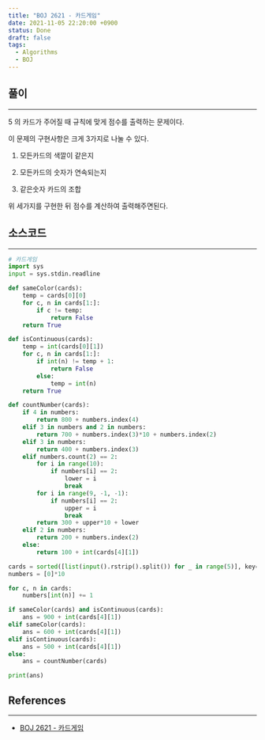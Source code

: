 ```yaml
---
title: "BOJ 2621 - 카드게임"
date: 2021-11-05 22:20:00 +0900
status: Done
draft: false
tags:
  - Algorithms
  - BOJ
---
```

## 풀이
---
5 의 카드가 주어질 때 규칙에 맞게 점수를 출력하는 문제이다.

이 문제의 구현사항은 크게 3가지로 나눌 수 있다.

1. 모든카드의 색깔이 같은지

2. 모든카드의 숫자가 연속되는지

3. 같은숫자 카드의 조합

위 세가지를 구현한 뒤 점수를 계산하여 출력해주면된다.

## 소스코드
---
```python
# 카드게임
import sys
input = sys.stdin.readline

def sameColor(cards):
    temp = cards[0][0]
    for c, n in cards[1:]:
        if c != temp:
            return False
    return True

def isContinuous(cards):
    temp = int(cards[0][1])
    for c, n in cards[1:]:
        if int(n) != temp + 1:
            return False
        else:
            temp = int(n)
    return True

def countNumber(cards):
    if 4 in numbers:
        return 800 + numbers.index(4)
    elif 3 in numbers and 2 in numbers:
        return 700 + numbers.index(3)*10 + numbers.index(2)
    elif 3 in numbers:
        return 400 + numbers.index(3)
    elif numbers.count(2) == 2:
        for i in range(10):
            if numbers[i] == 2:
                lower = i
                break
        for i in range(9, -1, -1):
            if numbers[i] == 2:
                upper = i
                break
        return 300 + upper*10 + lower
    elif 2 in numbers:
        return 200 + numbers.index(2)
    else:
        return 100 + int(cards[4][1])

cards = sorted([list(input().rstrip().split()) for _ in range(5)], key=lambda x : x[1])
numbers = [0]*10

for c, n in cards:
    numbers[int(n)] += 1

if sameColor(cards) and isContinuous(cards):
    ans = 900 + int(cards[4][1])
elif sameColor(cards):
    ans = 600 + int(cards[4][1])
elif isContinuous(cards):
    ans = 500 + int(cards[4][1])
else:
    ans = countNumber(cards)

print(ans)
```

## References
---
- [BOJ 2621 - 카드게임](https://www.acmicpc.net/problem/2621)
